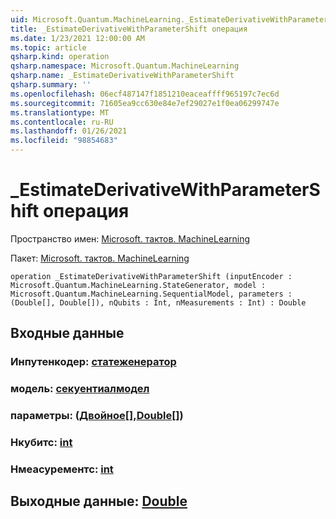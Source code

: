 ```yaml
---
uid: Microsoft.Quantum.MachineLearning._EstimateDerivativeWithParameterShift
title: _EstimateDerivativeWithParameterShift операция
ms.date: 1/23/2021 12:00:00 AM
ms.topic: article
qsharp.kind: operation
qsharp.namespace: Microsoft.Quantum.MachineLearning
qsharp.name: _EstimateDerivativeWithParameterShift
qsharp.summary: ''
ms.openlocfilehash: 06ecf487147f1851210eaceaffff965197c7ec6d
ms.sourcegitcommit: 71605ea9cc630e84e7ef29027e1f0ea06299747e
ms.translationtype: MT
ms.contentlocale: ru-RU
ms.lasthandoff: 01/26/2021
ms.locfileid: "98854683"
---
```

# <a name="_estimatederivativewithparametershift-operation"></a>_EstimateDerivativeWithParameterShift операция

Пространство имен: [Microsoft. тактов. MachineLearning](xref:Microsoft.Quantum.MachineLearning)

Пакет: [Microsoft. тактов. MachineLearning](https://nuget.org/packages/Microsoft.Quantum.MachineLearning)




```qsharp
operation _EstimateDerivativeWithParameterShift (inputEncoder : Microsoft.Quantum.MachineLearning.StateGenerator, model : Microsoft.Quantum.MachineLearning.SequentialModel, parameters : (Double[], Double[]), nQubits : Int, nMeasurements : Int) : Double
```


## <a name="input"></a>Входные данные

### <a name="inputencoder--stategenerator"></a>Инпутенкодер: [статеженератор](xref:Microsoft.Quantum.MachineLearning.StateGenerator)




### <a name="model--sequentialmodel"></a>модель: [секуентиалмодел](xref:Microsoft.Quantum.MachineLearning.SequentialModel)




### <a name="parameters--doubledouble"></a>параметры: ([Двойное](xref:microsoft.quantum.lang-ref.double)[],[Double](xref:microsoft.quantum.lang-ref.double)[])




### <a name="nqubits--int"></a>Нкубитс: [int](xref:microsoft.quantum.lang-ref.int)




### <a name="nmeasurements--int"></a>Нмеасурементс: [int](xref:microsoft.quantum.lang-ref.int)





## <a name="output--double"></a>Выходные данные: [Double](xref:microsoft.quantum.lang-ref.double)


